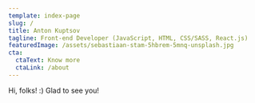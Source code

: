 ```yaml
---
template: index-page
slug: /
title: Anton Kuptsov
tagline: Front-end Developer (JavaScript, HTML, CSS/SASS, React.js)
featuredImage: /assets/sebastiaan-stam-5hbrem-5mnq-unsplash.jpg
cta:
  ctaText: Know more
  ctaLink: /about
---
```

Hi, folks! :) Glad to see you!